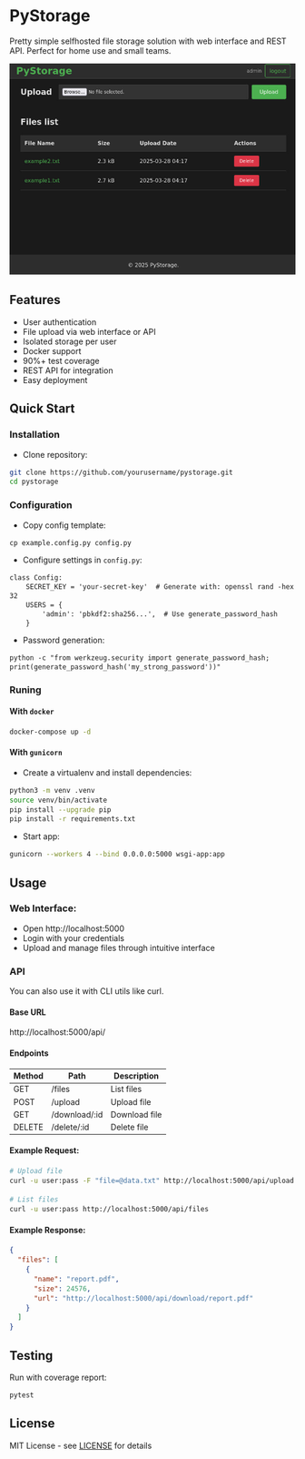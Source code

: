 # PyStorage

Pretty simple selfhosted file storage solution with web interface and REST API.
Perfect for home use and small teams.

![Interface](screenshot.jpg)

## Features

- User authentication
- File upload via web interface or API
- Isolated storage per user
- Docker support
- 90%+ test coverage
- REST API for integration
- Easy deployment

## Quick Start

### Installation

- Clone repository:

```sh
git clone https://github.com/yourusername/pystorage.git
cd pystorage
```

### Configuration

- Copy config template:

```
cp example.config.py config.py
```

- Configure settings in `config.py`:

```
class Config:
    SECRET_KEY = 'your-secret-key'  # Generate with: openssl rand -hex 32
    USERS = {
        'admin': 'pbkdf2:sha256...',  # Use generate_password_hash
    }
```

  -  Password generation:

```
python -c "from werkzeug.security import generate_password_hash; print(generate_password_hash('my_strong_password'))"
```

### Runing

#### With `docker`

```sh
docker-compose up -d
```


#### With `gunicorn`

- Create a virtualenv and install dependencies:

```sh
python3 -m venv .venv
source venv/bin/activate
pip install --upgrade pip
pip install -r requirements.txt
```

- Start app:

```sh
gunicorn --workers 4 --bind 0.0.0.0:5000 wsgi-app:app
```

## Usage

### Web Interface:

- Open http://localhost:5000
- Login with your credentials
- Upload and manage files through intuitive interface

### API

You can also use it with CLI utils like curl.

#### Base URL

http://localhost:5000/api/


#### Endpoints

| Method | Path           | Description   |
| ------ | ------------- | ------------- |
| GET    | /files         | List files    |
| POST   | /upload        | Upload file   |
| GET    | /download/:id | Download file |
| DELETE | /delete/:id   | Delete file   |

#### Example Request:

```sh
# Upload file
curl -u user:pass -F "file=@data.txt" http://localhost:5000/api/upload

# List files
curl -u user:pass http://localhost:5000/api/files
```

#### Example Response:

```json
{
  "files": [
    {
      "name": "report.pdf",
      "size": 24576,
      "url": "http://localhost:5000/api/download/report.pdf"
    }
  ]
}
```

## Testing

Run with coverage report:

```sh
pytest
```

## License

MIT License - see [LICENSE](LICENSE) for details
